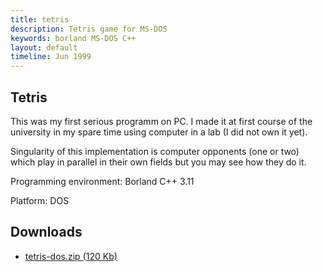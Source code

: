 ```yaml
---
title: tetris
description: Tetris game for MS-DOS
keywords: borland MS-DOS C++
layout: default
timeline: Jun 1999
---
```


Tetris
--

This was my first serious programm on PC. I made it at first course of
the university in my spare time using computer in a lab (I did not own it yet).

Singularity of this implementation is computer opponents (one or two)
which play in parallel in their own fields but you may see how they do it.

Programming environment: Borland C++ 3.11

Platform: DOS

Downloads
---

 - <a href="files/tetris-dos.zip">tetris-dos.zip (120 Kb)</a>  
